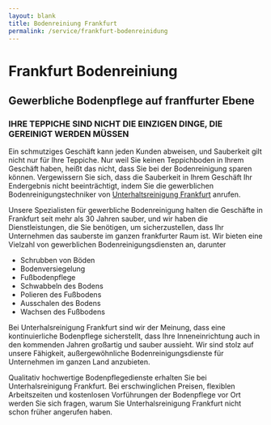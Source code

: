 ```yaml
---
layout: blank
title: Bodenreiniung Frankfurt 
permalink: /service/frankfurt-bodenreinidung
---
```


# Frankfurt Bodenreiniung

## Gewerbliche Bodenpflege auf franffurter Ebene

### IHRE TEPPICHE SIND NICHT DIE EINZIGEN DINGE, DIE GEREINIGT WERDEN MÜSSEN

Ein schmutziges Geschäft kann jeden Kunden abweisen, und Sauberkeit gilt nicht nur für Ihre Teppiche. Nur weil Sie keinen Teppichboden in Ihrem Geschäft haben, heißt das nicht, dass Sie bei der Bodenreinigung sparen können. Vergewissern Sie sich, dass die Sauberkeit in Ihrem Geschäft Ihr Endergebnis nicht beeinträchtigt, indem Sie die gewerblichen Bodenreinigungstechniker von <a href="/">Unterhaltsreinigung Frankfurt</a> anrufen.

Unsere Spezialisten für gewerbliche Bodenreinigung halten die Geschäfte in Frankfurt seit mehr als 30 Jahren sauber, und wir haben die Dienstleistungen, die Sie benötigen, um sicherzustellen, dass Ihr Unternehmen das sauberste im ganzen frankfurter Raum ist. Wir bieten eine Vielzahl von gewerblichen Bodenreinigungsdiensten an, darunter

* Schrubben von Böden
* Bodenversiegelung
* Fußbodenpflege
* Schwabbeln des Bodens
* Polieren des Fußbodens
* Ausschalen des Bodens
* Wachsen des Fußbodens

Bei Unterhalsreinigung Frankfurt sind wir der Meinung, dass eine kontinuierliche Bodenpflege sicherstellt, dass Ihre Inneneinrichtung auch in den kommenden Jahren großartig und sauber aussieht. Wir sind stolz auf unsere Fähigkeit, außergewöhnliche Bodenreinigungsdienste für Unternehmen im ganzen Land anzubieten.

Qualitativ hochwertige Bodenpflegedienste erhalten Sie bei Unterhalsreinigung Frankfurt. Bei erschwinglichen Preisen, flexiblen Arbeitszeiten und kostenlosen Vorführungen der Bodenpflege vor Ort werden Sie sich fragen, warum Sie Unterhalsreinigung Frankfurt nicht schon früher angerufen haben.
